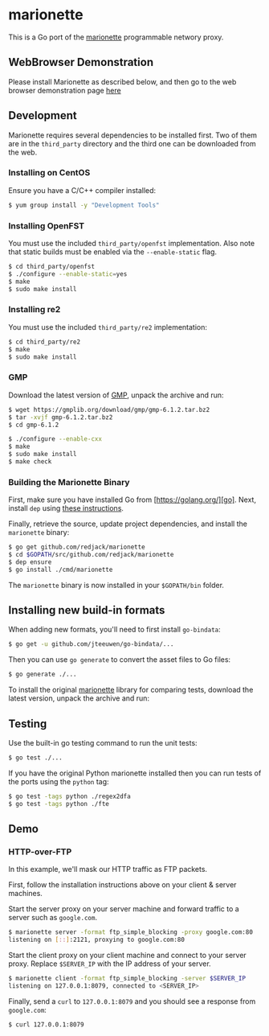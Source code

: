 marionette
==========

This is a Go port of the [marionette][] programmable networy proxy.

## WebBrowser Demonstration

Please install Marionette as described below, and then go to the web browser
demonstration page [here](./BrowserDemo.md)


## Development

Marionette requires several dependencies to be installed first. Two of them
are in the `third_party` directory and the third one can be downloaded from
the web.

### Installing on CentOS

Ensure you have a C/C++ compiler installed:

```sh
$ yum group install -y "Development Tools"
```

### Installing OpenFST

You must use the included `third_party/openfst` implementation. Also note that
static builds must be enabled via the `--enable-static` flag.

```sh
$ cd third_party/openfst
$ ./configure --enable-static=yes
$ make
$ sudo make install
```


### Installing re2

You must use the included `third_party/re2` implementation:

```sh
$ cd third_party/re2
$ make
$ sudo make install
```


### GMP

Download the latest version of [GMP][], unpack the
archive and run:

```sh
$ wget https://gmplib.org/download/gmp/gmp-6.1.2.tar.bz2
$ tar -xvjf gmp-6.1.2.tar.bz2
$ cd gmp-6.1.2

$ ./configure --enable-cxx
$ make
$ sudo make install
$ make check
```



### Building the Marionette Binary

First, make sure you have installed Go from [https://golang.org/][go]. Next,
install `dep` using [these instructions][dep].

Finally, retrieve the source, update project dependencies, and install the
`marionette` binary:

```sh
$ go get github.com/redjack/marionette
$ cd $GOPATH/src/github.com/redjack/marionette
$ dep ensure
$ go install ./cmd/marionette
```

The `marionette` binary is now installed in your `$GOPATH/bin` folder.


[marionette]: https://github.com/marionette-tg/marionette
[GMP]: https://gmplib.org
[go]: https://golang.org/
[dep]: https://github.com/golang/dep#installation


## Installing new build-in formats

When adding new formats, you'll need to first install `go-bindata`:

```sh
$ go get -u github.com/jteeuwen/go-bindata/...
```

Then you can use `go generate` to convert the asset files to Go files:

```sh
$ go generate ./...
```

To install the original [marionette][] library for comparing tests, download
the latest version, unpack the archive and run:


## Testing

Use the built-in go testing command to run the unit tests:

```sh
$ go test ./...
```

If you have the original Python marionette installed then you can run tests
of the ports using the `python` tag:

```sh
$ go test -tags python ./regex2dfa
$ go test -tags python ./fte
```


## Demo

### HTTP-over-FTP

In this example, we'll mask our HTTP traffic as FTP packets.

First, follow the installation instructions above on your client & server machines.

Start the server proxy on your server machine and forward traffic to a server
such as `google.com`.

```sh
$ marionette server -format ftp_simple_blocking -proxy google.com:80
listening on [::]:2121, proxying to google.com:80
```

Start the client proxy on your client machine and connect to your server proxy.
Replace `$SERVER_IP` with the IP address of your server.

```sh
$ marionette client -format ftp_simple_blocking -server $SERVER_IP
listening on 127.0.0.1:8079, connected to <SERVER_IP>
```

Finally, send a `curl` to `127.0.0.1:8079` and you should see a response from
`google.com`:

```sh
$ curl 127.0.0.1:8079
```

